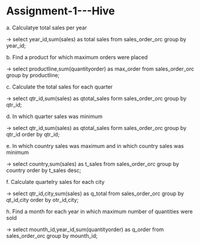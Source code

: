 # Assignment-1---Hive

a. Calculatye total sales per year

-> select year_id,sum(sales) as total sales from sales_order_orc group by year_id;

b. Find a product for which maximum orders were placed

-> select productline,sum(quantityorder) as max_order from sales_order_orc group by productline;

c. Calculate the total sales for each quarter

-> select qtr_id,sum(sales) as qtotal_sales form sales_order_orc group by qtr_id;

d. In which quarter sales was minimum

-> select qtr_id,sum(sales) as qtotal_sales form sales_order_orc group by qtr_id order by qtr_id;

e. In which country sales was maximum and in which country sales was minimum

-> select country,sum(sales) as t_sales from sales_order_orc group by country order by t_sales desc;

f. Calculate quartelry sales for each city

-> select qtr_id,city,sum(sales) as q_total from sales_order_orc group by qt_id,city order by otr_id,city;

h. Find a month for each year in which maximum number of quantities were sold

-> select mounth_id,year_id,sum(quantityorder) as q_order from sales_order_orc group by mounth_id;
